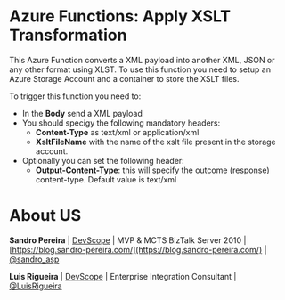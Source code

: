 # Azure Functions: Apply XSLT Transformation
This Azure Function converts a XML payload into another XML, JSON or any other format using XLST. To use this function you need to setup an Azure Storage Account and a container to store the XSLT files.

To trigger this function you need to:
 - In the **Body** send a XML payload
 - You should specigy the following mandatory headers:
   - **Content-Type** as text/xml or application/xml
   - **XsltFileName** with the name of the xslt file present in the storage account.
 - Optionally you can set the following header:
   - **Output-Content-Type**: this will specify the outcome (response) content-type. Default value is text/xml

# About US
**Sandro Pereira** | [DevScope](http://www.devscope.net/) | MVP & MCTS BizTalk Server 2010 | [https://blog.sandro-pereira.com/](https://blog.sandro-pereira.com/) | [@sandro_asp](https://twitter.com/sandro_asp)

**Luis Rigueira** | [DevScope](http://www.devscope.net/) | Enterprise Integration Consultant | [@LuisRigueira](https://twitter.com/LuisRigueira)
